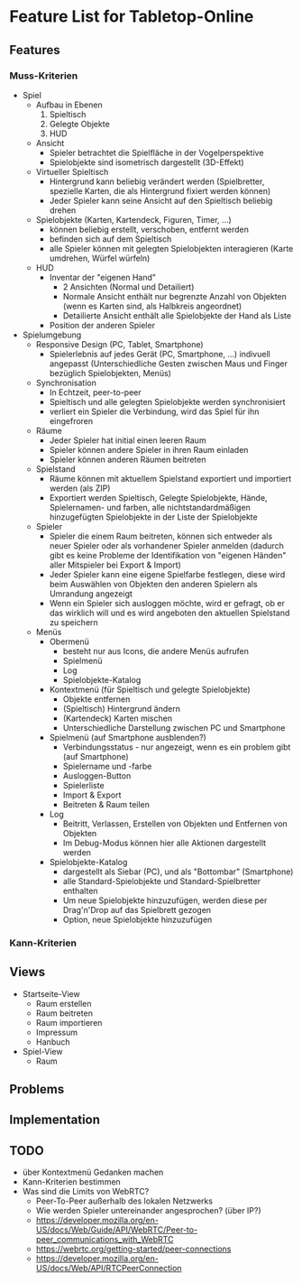 # Feature List for Tabletop-Online

## Features

### Muss-Kriterien
- Spiel
  * Aufbau in Ebenen
    1. Spieltisch
    2. Gelegte Objekte
    3. HUD
  * Ansicht
    * Spieler betrachtet die Spielfläche in der Vogelperspektive
    * Spielobjekte sind isometrisch dargestellt (3D-Effekt)
  * Virtueller Spieltisch
    * Hintergrund kann beliebig verändert werden (Spielbretter, spezielle Karten, die als Hintergrund fixiert werden können)
    * Jeder Spieler kann seine Ansicht auf den Spieltisch beliebig drehen
  * Spielobjekte (Karten, Kartendeck, Figuren, Timer, ...)
    * können beliebig erstellt, verschoben, entfernt werden
    * befinden sich auf dem Spieltisch
    * alle Spieler können mit gelegten Spielobjekten interagieren (Karte umdrehen, Würfel würfeln)
  * HUD
    * Inventar der "eigenen Hand"
      * 2 Ansichten (Normal und Detailiert)
      * Normale Ansicht enthält nur begrenzte Anzahl von Objekten (wenn es Karten sind, als Halbkreis angeordnet)
      * Detailierte Ansicht enthält alle Spielobjekte der Hand als Liste
    * Position der anderen Spieler
- Spielumgebung
  * Responsive Design (PC, Tablet, Smartphone)  
    * Spielerlebnis auf jedes Gerät (PC, Smartphone, ...) indivuell angepasst (Unterschiedliche Gesten zwischen Maus und Finger bezüglich Spielobjekten, Menüs)
  * Synchronisation
    * In Echtzeit, peer-to-peer
    * Spieltisch und alle gelegten Spielobjekte werden synchronisiert
    * verliert ein Spieler die Verbindung, wird das Spiel für ihn eingefroren
  * Räume
    * Jeder Spieler hat initial einen leeren Raum
    * Spieler können andere Spieler in ihren Raum einladen
    * Spieler können anderen Räumen beitreten
  * Spielstand
    * Räume können mit aktuellem Spielstand exportiert und importiert werden (als ZIP)
    * Exportiert werden Spieltisch, Gelegte Spielobjekte, Hände, Spielernamen- und farben, alle nichtstandardmäßigen hinzugefügten Spielobjekte in der Liste der Spielobjekte
  * Spieler
    * Spieler die einem Raum beitreten, können sich entweder als neuer Spieler oder als vorhandener Spieler anmelden (dadurch gibt es keine Probleme der Identifikation von "eigenen Händen" aller Mitspieler bei Export & Import)
    * Jeder Spieler kann eine eigene Spielfarbe festlegen, diese wird beim Auswählen von Objekten den anderen Spielern als Umrandung angezeigt
    * Wenn ein Spieler sich ausloggen möchte, wird er gefragt, ob er das wirklich will und es wird angeboten den aktuellen Spielstand zu speichern
  * Menüs
    * Obermenü
      * besteht nur aus Icons, die andere Menüs aufrufen
      * Spielmenü
      * Log
      * Spielobjekte-Katalog
    * Kontextmenü (für Spieltisch und gelegte Spielobjekte)
      * Objekte entfernen
      * (Spieltisch) Hintergrund ändern
      * (Kartendeck) Karten mischen
      * Unterschiedliche Darstellung zwischen PC und Smartphone
    * Spielmenü (auf Smartphone ausblenden?)
      * Verbindungsstatus - nur angezeigt, wenn es ein problem gibt (auf Smartphone)
      * Spielername und -farbe
      * Ausloggen-Button
      * Spielerliste
      * Import & Export
      * Beitreten & Raum teilen
    * Log
      * Beitritt, Verlassen, Erstellen von Objekten und Entfernen von Objekten
      * Im Debug-Modus können hier alle Aktionen dargestellt werden
    * Spielobjekte-Katalog
      * dargestellt als Siebar (PC), und als "Bottombar" (Smartphone)
      * alle Standard-Spielobjekte und Standard-Spielbretter enthalten
      * Um neue Spielobjekte hinzuzufügen, werden diese per Drag'n'Drop auf das Spielbrett gezogen
      * Option, neue Spielobjekte hinzuzufügen


### Kann-Kriterien

## Views
- Startseite-View
  * Raum erstellen
  * Raum beitreten
  * Raum importieren
  * Impressum
  * Hanbuch
- Spiel-View
  * Raum

## Problems

## Implementation

## TODO
- über Kontextmenü Gedanken machen
- Kann-Kriterien bestimmen
- Was sind die Limits von WebRTC?
  * Peer-To-Peer außerhalb des lokalen Netzwerks
  * Wie werden Spieler untereinander angesprochen? (über IP?)
  * https://developer.mozilla.org/en-US/docs/Web/Guide/API/WebRTC/Peer-to-peer_communications_with_WebRTC
  * https://webrtc.org/getting-started/peer-connections
  * https://developer.mozilla.org/en-US/docs/Web/API/RTCPeerConnection